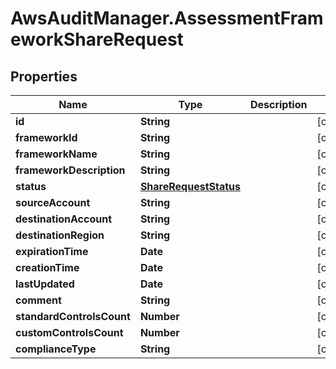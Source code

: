 # AwsAuditManager.AssessmentFrameworkShareRequest

## Properties

Name | Type | Description | Notes
------------ | ------------- | ------------- | -------------
**id** | **String** |  | [optional] 
**frameworkId** | **String** |  | [optional] 
**frameworkName** | **String** |  | [optional] 
**frameworkDescription** | **String** |  | [optional] 
**status** | [**ShareRequestStatus**](ShareRequestStatus.md) |  | [optional] 
**sourceAccount** | **String** |  | [optional] 
**destinationAccount** | **String** |  | [optional] 
**destinationRegion** | **String** |  | [optional] 
**expirationTime** | **Date** |  | [optional] 
**creationTime** | **Date** |  | [optional] 
**lastUpdated** | **Date** |  | [optional] 
**comment** | **String** |  | [optional] 
**standardControlsCount** | **Number** |  | [optional] 
**customControlsCount** | **Number** |  | [optional] 
**complianceType** | **String** |  | [optional] 


